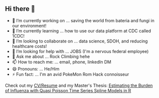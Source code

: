 ## Hi there 👋


- 🔭 I’m currently working on ... saving the world from bateria and fungi in our environment! 
- 🌱 I’m currently learning ... how to use our data platform at CDC called 1CDC! 
- 👯 I’m looking to collaborate on ... data science, SDOH, and reducing healthcare costs! 
- 🤔 I’m looking for help with ... JOBS (I'm a nervous federal employee)
- 💬 Ask me about ... Rock Climbing hehe
- 📫 How to reach me: ... email, phone, linkedIn DM
- 😄 Pronouns: ... He/Him
- ⚡ Fun fact: ... I'm an avid PokeMon Rom Hack connoisseur

Check out my [CV/Resume](https://github.com/jlmassey1991/CV-Resume/blob/main/resume_datascience.pdf) and my Master's Thesis: [Estimating the Burden of Influenza with Quasi Poisson Time Series Spline Models in R ](https://github.com/jlmassey1991/Master-s-Thesis) 


